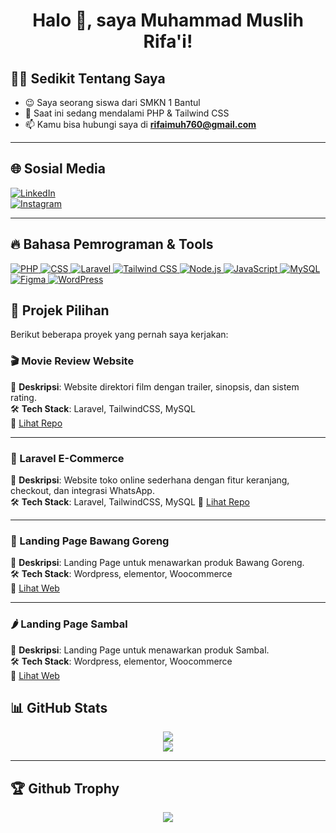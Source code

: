 <h1 align="center">Halo 👋, saya Muhammad Muslih Rifa'i!</h1>

## 🧑‍💻 Sedikit Tentang Saya
- 😉 Saya seorang siswa dari SMKN 1 Bantul
- 🌱 Saat ini sedang mendalami PHP & Tailwind CSS
- 📫 Kamu bisa hubungi saya di **rifaimuh760@gmail.com**

---

## 🌐 Sosial Media

[![LinkedIn](https://img.shields.io/badge/LinkedIn-0077B5?style=for-the-badge&logo=linkedin&logoColor=white)](https://www.linkedin.com/in/m-muslih-8560a9347?utm_source=share&utm_campaign=share_via&utm_content=profile&utm_medium=android_app)  
[![Instagram](https://img.shields.io/badge/Instagram-E4405F?style=for-the-badge&logo=instagram&logoColor=white)](https://www.instagram.com/musliouss?igsh=dGxvY2w5NXJ3dXlw)  

---

## 🔥 Bahasa Pemrograman & Tools

<p align="left">
  <a href="https://www.php.net" target="_blank">
    <img src="https://img.shields.io/badge/PHP-777BB4?style=for-the-badge&logo=php&logoColor=white" alt="PHP" />
  </a>
  <a href="https://developer.mozilla.org/en-US/docs/Web/CSS" target="_blank">
    <img src="https://img.shields.io/badge/CSS-1572B6?style=for-the-badge&logo=css3&logoColor=white" alt="CSS" />
  </a>
  <a href="https://laravel.com" target="_blank">
    <img src="https://img.shields.io/badge/Laravel-F55247?style=for-the-badge&logo=laravel&logoColor=white" alt="Laravel" />
  </a>
  <a href="https://tailwindcss.com" target="_blank">
    <img src="https://img.shields.io/badge/TailwindCSS-38B2AC?style=for-the-badge&logo=tailwind-css&logoColor=white" alt="Tailwind CSS" />
  </a>
  <a href="https://nodejs.org" target="_blank">
    <img src="https://img.shields.io/badge/Node.js-339933?style=for-the-badge&logo=nodedotjs&logoColor=white" alt="Node.js" />
  </a>
  <a href="https://www.javascript.com" target="_blank">
    <img src="https://img.shields.io/badge/JavaScript-F7DF1E?style=for-the-badge&logo=javascript&logoColor=black" alt="JavaScript" />
  </a>
  <a href="https://www.mysql.com" target="_blank">
    <img src="https://img.shields.io/badge/MySQL-005C84?style=for-the-badge&logo=mysql&logoColor=white" alt="MySQL" />
  </a>
  <a href="https://www.figma.com" target="_blank">
    <img src="https://img.shields.io/badge/Figma-F24E1E?style=for-the-badge&logo=figma&logoColor=white" alt="Figma" />
  </a>
  <a href="https://wordpress.org" target="_blank">
    <img src="https://img.shields.io/badge/WordPress-21759B?style=for-the-badge&logo=wordpress&logoColor=white" alt="WordPress" />
  </a>
</p>

## 🧩 Projek Pilihan

Berikut beberapa proyek yang pernah saya kerjakan:

### 🎬 Movie Review Website
📌 **Deskripsi**: Website direktori film dengan trailer, sinopsis, dan sistem rating.  
🛠️ **Tech Stack**: Laravel, TailwindCSS, MySQL  
🔗 [Lihat Repo](https://github.com/muslihhh/Film)

---

### 🛒 Laravel E-Commerce
📌 **Deskripsi**: Website toko online sederhana dengan fitur keranjang, checkout, dan integrasi WhatsApp.  
🛠️ **Tech Stack**: Laravel, TailwindCSS, MySQL 
🔗 [Lihat Repo](https://github.com/muslihhh/TokoOnline)

---

### 🧅 Landing Page Bawang Goreng
📌 **Deskripsi**: Landing Page untuk menawarkan produk Bawang Goreng.  
🛠️ **Tech Stack**: Wordpress, elementor, Woocommerce  
🔗 [Lihat Web](https://glowingbawanggoreng.com/)

---

### 🌶 Landing Page Sambal
📌 **Deskripsi**: Landing Page untuk menawarkan produk Sambal.  
🛠️ **Tech Stack**: Wordpress, elementor, Woocommerce  
🔗 [Lihat Web](https://nyosssambal.com/)

## 📊 GitHub Stats

<p align="center">
  <img src="https://github-readme-stats.vercel.app/api?username=muslihhh&show_icons=true&theme=tokyonight" />
  <br />
  <img src="https://github-readme-streak-stats.herokuapp.com?user=muslihhh&theme=tokyonight" />
</p>

---

## 🏆 Github Trophy

<p align="center">
  <img src="https://github-profile-trophy.vercel.app/?username=muslihhh&theme=onestar&row=1" />
</p>
